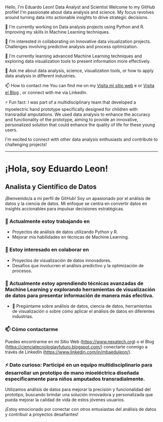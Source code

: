 Hello, I'm Eduardo Leon!
Data Analyst and Scientist
Welcome to my GitHub profile! I'm passionate about data analysis and science. My focus revolves around turning data into actionable insights to drive strategic decisions.

🔭 I'm currently working on
Data analysis projects using Python and R.
Improving my skills in Machine Learning techniques.

👯 I'm interested in collaborating on
Innovative data visualization projects.
Challenges involving predictive analysis and process optimization.

🌱 I'm currently learning advanced Machine Learning techniques and exploring data visualization tools to present information more effectively.

💬 Ask me about data analysis, science, visualization tools, or how to apply data analysis in different industries.

📫 How to contact me
You can find me on my [Visita mi sitio web](https://www.nexatech.org)
e or [Visita el Blog](https://cienciatecnologiayfuturo.blogspot.com/)
, or connect with me via LinkedIn.

⚡ Fun fact: I was part of a multidisciplinary team that developed a myoelectric hand prototype specifically designed for children with transradial amputations.
We used data analysis to enhance the accuracy and functionality of the prototype, aiming to provide an innovative, personalized solution that could enhance the quality of life for these young users.

I'm excited to connect with other data analysis enthusiasts and contribute to challenging projects!


________________________________________________________________________________________________________________________________________________________



# ¡Hola, soy Eduardo Leon!

## Analista y Científico de Datos

¡Bienvenido/a a mi perfil de GitHub! Soy un apasionado por el análisis de datos y la ciencia de datos. Mi enfoque se centra en convertir datos en insights accionables para impulsar decisiones estratégicas.

### 🔭 Actualmente estoy trabajando en
- Proyectos de análisis de datos utilizando Python y R.
- Mejorar mis habilidades en técnicas de Machine Learning.

### 👯 Estoy interesado en colaborar en
- Proyectos de visualización de datos innovadores.
- Desafíos que involucren el análisis predictivo y la optimización de procesos.

### 🌱 Actualmente estoy aprendiendo técnicas avanzadas de Machine Learning y explorando herramientas de visualización de datos para presentar información de manera más efectiva.
- 💬 Pregúntame sobre análisis de datos, ciencia de datos, herramientas de visualización o sobre cómo aplicar el análisis de datos en diferentes industrias.


### 📫 Cómo contactarme
Puedes encontrarme en mi Sitio Web (https://www.nexatech.org) o el Blog (https://cienciatecnologiayfuturo.blogspot.com/)
conectarte conmigo a través de LinkedIn (https://www.linkedin.com/in/mbaeduleon/).

### ⚡ Dato curioso: Participé en un equipo multidisciplinario para desarrollar un prototipo de mano mioeléctrica diseñada específicamente para niños amputados transradialmente. 
Utilizamos análisis de datos para mejorar la precisión y funcionalidad del prototipo, buscando brindar una solución innovadora y personalizada que pueda mejorar la calidad de vida de estos jóvenes usuarios.


¡Estoy emocionado por conectar con otros entusiastas del análisis de datos y contribuir a proyectos desafiantes!

